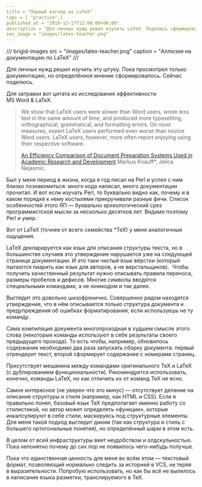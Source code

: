 ```yaml
---
title = "Первый взгляд на LaTeX"
tags = [ "practice",]
published_at = "2019-12-17T12:00:00+00:00"
description = "Для личных нужд решил изучить LaTeX. Поделюсь сформировавшимся мнением."
seo_image = "images/latex-teacher.png"
---
```


<!-- TODO: find better image -->

/// brigid-images
src = "images/latex-teacher.png"
caption = "Аллюзия на документацию по LaTeX"
///

Для личных нужд решил изучить эту штуку. Пока просмотрел только документацию, но определённое мнение сформировалось. Сейчас поделюсь.

Для затравки вот цитата из исследования эффективности MS Word & LaTeX.

> We show that LaTeX users were slower than Word users, wrote less text in the same amount of time, and produced more typesetting, orthographical, grammatical, and formatting errors. On most measures, expert LaTeX users performed even worse than novice Word users. LaTeX users, however, more often report enjoying using their respective software.
>
> [An Efficiency Comparison of Document Preparation Systems Used in Academic Research and Development](https://www.researchgate.net/publication/269762491_An_Efficiency_Comparison_of_Document_Preparation_Systems_Used_in_Academic_Research_and_Development) Markus Knauff\*, Jelica Nejasmic.

<!-- more -->

Был у меня период в жизни, когда я год писал на Perl и успел с ним близко познакомиться: много кода написал, много документации прочитал. И вот если изучать Perl, то буквально видно как, почему и в каком порядке к нему костылями прикручивали разные фичи. Список особенностей этого ЯП — буквально археологический срез программистской мысли за несколько десятков лет. Видимо поэтому Perl и умер.

Вот от LaTeX (точнее от всего семейства \*TeX) у меня аналогичные ощущения.

LaTeX декларируется как язык для описания структуры текста, но в большинстве случаев это утверждение нарушается уже на следующей странице документации. И это таки чистый язык вёрстки (который пытаются пиарить как язык для авторов, а не верстальщиков).  Чтобы получить качественный результат нужно описывать правила переноса, размеры пробелов и дефисов. Многие символы вводятся специальными командами, а не юникодом и так далее.

Выглядит это довольно шизофренично. Совершенно рядом находятся утверждения, что в нём описывается только структура документа и предупреждения об ошибках форматирования, если используешь не ту команду.

Сама компиляция документа многопроходная в худшем смысле этого слова (некоторые команды используют в себе результаты своего предыдущего прохода). То есть чтобы, например, обновилось содержание необходимо два раза запускать сборку документа: первый отрендерит текст, второй сформирует содержание с номерами страниц.

Присутствует мешанина между командами оригинального TeX и LaTeX (с дублированием функциональности). Рекомендуется использовать, конечно, команды LaTeX, но как отличить их от команд TeX не ясно.

Самое интересное (не уверен что это минус) — отсутствует деление на описание структуры и стиля (например, как HTML и CSS). Если я правильно понял, базовый язык TeX предполагает именно работу со стилистикой, но автор может определять «функции», которые инкапсулируют в себе стили, маскируясь под структурные элементы. Для меня такой подход выглядит диким (так как структура и стиль с большего ортогональные понятия), но определённый шарм в этом есть.

В целом от всей инфраструктуры веет неудобством и олдскульностью. Пока непонятно почему до сих пор не появилось чего-нибудь получше.

Пока что единственная ценность для меня во всём этом — текстовый формат, позволяющий нормально следить за историей в VCS, не теряя в выразительности. Попробую использовать, но как бы всё не вылилось в написание языка разметки, транслируемого в TeX.
